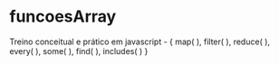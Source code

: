 # funcoesArray
Treino conceitual e prático em javascript - { map( ), filter( ), reduce( ), every( ), some( ), find( ), includes( ) }
